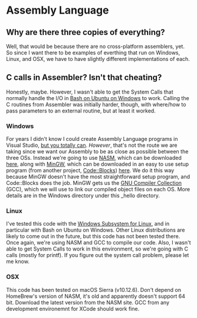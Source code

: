 # Assembly Language

## Why are there three copies of everything?
Well, that would be because there are no cross-platform assemblers, yet. So since I want there to be examples of everthing that run on Windows, Linux, and OSX, we have to have slightly different implementations of each.

## C calls in Assembler? Isn't that cheating?
Honestly, maybe. However, I wasn't able to get the System Calls that normally handle the I/O in [Bash on Ubuntu on Windows](https://msdn.microsoft.com/en-us/commandline/wsl/about) to work. Calling the C routines from Assembler was initially harder, though, with where/how to pass parameters to an external routine, but at least it worked.

### Windows
For years I didn't know I could create Assembly Language programs in Visual Studio, [but you totally can](https://www.youtube.com/watch?v=LqyVybUodXE). _However_, that's not the route we are taking since we want our Assembly to be as close as possible between the three OSs. Instead we're going to use [NASM](http://www.nasm.us/), which can be downloaded [here](http://www.nasm.us/pub/nasm/releasebuilds/2.13/win64/nasm-2.13-installer-x64.exe), along with [MinGW](http://mingw.org/), which can be downloaded in an easy to use setup program (from another project, [Code::Blocks](http://codeblocks.org/)) [here](http://sourceforge.net/projects/codeblocks/files/Binaries/16.01/Windows/codeblocks-16.01mingw-setup.exe). We do it this way because MinGW doesn't have the most straightforward setup program, and Code::Blocks does the job. MinGW gets us the [GNU Compiler Collection](https://gcc.gnu.org/) (GCC), which we will use to link our compiled object files on each OS. More details are in the Windows directory under this _hello directory.

### Linux
I've tested this code with the [Windows Subsystem for Linux](https://msdn.microsoft.com/en-us/commandline/wsl/faq), and in particular with Bash on Ubuntu on Windows. Other Linux distributions are likely to come out in the future, but this code has not been tested there. Once again, we're using NASM and GCC to compile our code. Also, I wasn't able to get System Calls to work in this environment, so we're going with C calls (mostly for printf). If you figure out the system call problem, please let me know.

### OSX
This code has been tested on macOS Sierra (v10.12.6). Don't depend on HomeBrew's version of NASM, it's old and apparently doesn't support 64 bit. Download the latest version from the NASM site. GCC from any development environemnt for XCode should work fine.